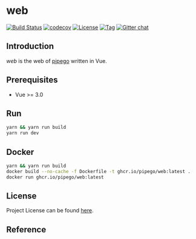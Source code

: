 # web

[![Build Status](https://github.com/pipego/web/workflows/ci/badge.svg?branch=main&event=push)](https://github.com/pipego/web/actions?query=workflow%3Aci)
[![codecov](https://codecov.io/gh/pipego/web/branch/main/graph/badge.svg?token=FS77A6KD37)](https://codecov.io/gh/pipego/web)
[![License](https://img.shields.io/github/license/pipego/web.svg)](https://github.com/pipego/web/blob/main/LICENSE)
[![Tag](https://img.shields.io/github/tag/pipego/web.svg)](https://github.com/pipego/web/tags)
[![Gitter chat](https://badges.gitter.im/craftslab/pipego.png)](https://gitter.im/craftslab/pipego)



## Introduction

*web* is the web of [pipego](https://github.com/pipego) written in Vue.



## Prerequisites

- Vue >= 3.0



## Run

```bash
yarn && yarn run build
yarn run dev
```



## Docker

```bash
yarn && yarn run build
docker build --no-cache -f Dockerfile -t ghcr.io/pipego/web:latest .
docker run ghcr.io/pipego/web:latest
```



## License

Project License can be found [here](LICENSE).



## Reference
